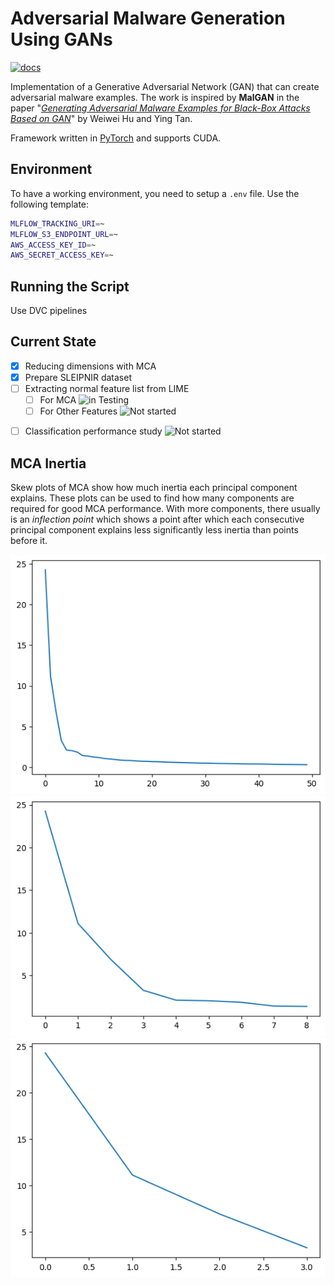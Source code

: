 # Adversarial Malware Generation Using GANs

[![docs](https://img.shields.io/badge/license-MIT-blue.svg)](https://github.com/ZaydH/MalwareGAN/blob/master/LICENSE)

Implementation of a Generative Adversarial Network (GAN) that can create adversarial malware examples.  The work is inspired by **MalGAN** in the paper "[*Generating Adversarial Malware Examples for Black-Box Attacks Based on GAN*](https://arxiv.org/abs/1702.05983)" by Weiwei Hu and Ying Tan.

Framework written in [PyTorch](https://pytorch.org/) and supports CUDA.

## Environment

To have a working environment, you need to setup a `.env` file. Use the following template:

```bash
MLFLOW_TRACKING_URI=~
MLFLOW_S3_ENDPOINT_URL=~
AWS_ACCESS_KEY_ID=~
AWS_SECRET_ACCESS_KEY=~
```

## Running the Script

Use DVC pipelines

## Current State

- [x] Reducing dimensions with MCA
- [x] Prepare SLEIPNIR dataset
- [ ] Extracting normal feature list from LIME
    - [ ] For MCA ![in Testing](https://img.shields.io/badge/In_Testing-BrightGreen)
    <!-- 
        TODO(Adapt LIME for all features): Write an experiment for features other than binary
        Issue URL: https://github.com/onlyidev/bachelor.code/issues/2
     -->
    - [ ] For Other Features ![Not started](https://img.shields.io/static/v1?label=&message=Not%20Started&color=red)
<!-- 
    TODO(Classification study): Check classification with/without modifications
    Issue URL: https://github.com/onlyidev/bachelor.code/issues/1
 -->
- [ ] Classification performance study ![Not started](https://img.shields.io/static/v1?label=&message=Not%20Started&color=red)

## MCA Inertia

Skew plots of MCA show how much inertia each principal component explains.
These plots can be used to find how many components are required for good MCA performance. With more components, there usually is an *inflection point* which shows a point after which each consecutive principal component explains less significantly less inertia than points before it.

![50 components](./metrics/inertia/50.png)
![9 components](./metrics/inertia/9.png)
![4 components](./metrics/inertia/4.png)